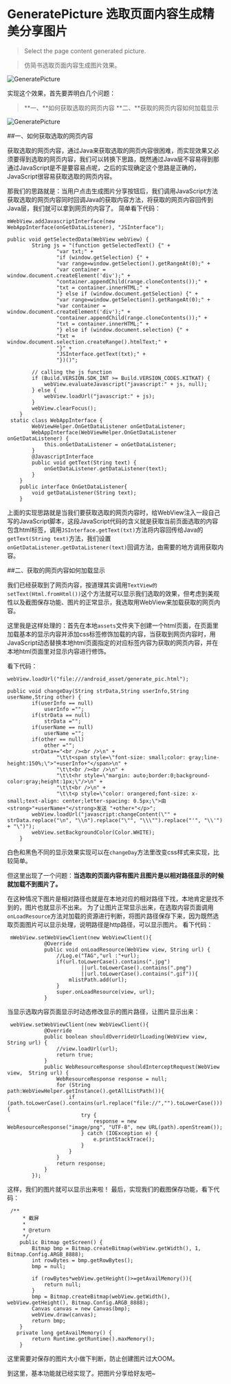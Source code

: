 # GeneratePicture 选取页面内容生成精美分享图片
>Select the page content generated picture.

>仿简书选取页面内容生成图片效果。


![GeneratePicture](http://upload-images.jianshu.io/upload_images/2157910-e0e045940d391968.png?imageMogr2/auto-orient/strip%7CimageView2/2/w/1240)

实现这个效果，首先要弄明白几个问题：
>**一、**如何获取选取的网页内容
>**二、**获取的网页内容如何加载显示

![GeneratePicture](http://upload-images.jianshu.io/upload_images/2157910-ce0dec5de176c5ed.gif?imageMogr2/auto-orient/strip)


##一、如何获取选取的网页内容

获取选取的网页内容，通过Java来获取选取的网页内容很困难，而实现效果又必须要得到选取的网页内容，我们可以转换下思路，既然通过Java层不容易得到那通过JavaScript是不是要容易点呢，之后的实现确定这个思路是正确的，JavaScript很容易获取选取的网页内容。

那我们的思路就是：当用户点击生成图片分享按钮后，我们调用JavaScript方法获取选取的网页内容同时回调Java的获取内容方法，将获取的网页内容回传到Java层，我们就可以拿到网页的内容了。
简单看下代码：
```
mWebView.addJavascriptInterface(new WebAppInterface(onGetDataListener), "JSInterface");

public void getSelectedData(WebView webView) {
        String js = "(function getSelectedText() {" +
                "var txt;" +
                "if (window.getSelection) {" +
                "var range=window.getSelection().getRangeAt(0);" +
                "var container = window.document.createElement('div');" +
                "container.appendChild(range.cloneContents());" +
                "txt = container.innerHTML;" +
                "} else if (window.document.getSelection) {" +
                "var range=window.getSelection().getRangeAt(0);" +
                "var container = window.document.createElement('div');" +
                "container.appendChild(range.cloneContents());" +
                "txt = container.innerHTML;" +
                "} else if (window.document.selection) {" +
                "txt = window.document.selection.createRange().htmlText;" +
                "}" +
                "JSInterface.getText(txt);" +
                "})()";

        // calling the js function
        if (Build.VERSION.SDK_INT >= Build.VERSION_CODES.KITKAT) {
            webView.evaluateJavascript("javascript:" + js, null);
        } else {
            webView.loadUrl("javascript:" + js);
        }
        webView.clearFocus();
    }
 static class WebAppInterface {
        WebViewHelper.OnGetDataListener onGetDataListener;
        WebAppInterface(WebViewHelper.OnGetDataListener onGetDataListener) {
            this.onGetDataListener = onGetDataListener;
        }
        @JavascriptInterface
        public void getText(String text) {
            onGetDataListener.getDataListener(text);
        }
    }
    public interface OnGetDataListener{
        void getDataListener(String text);
    }
```
上面的实现思路就是当我们要获取选取的网页内容时，给WebView注入一段自己写的JavaScript脚本，这段JavaScript代码的含义就是获取当前页面选取的内容包含html标签，调用`JSInterface.getText(txt)`方法将内容回传给Java的`getText(String text)`方法，我们设置`onGetDataListener.getDataListener(text)`回调方法，由需要的地方调用获取内容。

##二、获取的网页内容如何加载显示

我们已经获取到了网页内容，按道理其实调用`TextView的setText(Html.fromHtml())`这个方法就可以显示我们选取的效果，但考虑到美观性以及截图保存功能、图片的正常显示，我选取用WebView来加载获取的网页内容。

 这里我是这样处理的：首先在本地`assets`文件夹下创建一个html页面，在页面里加载基本的显示内容并添加css标签修饰加载的内容，当获取到网页内容时，用JavaScript动态替换本地html页面指定的对应标签内容为获取的网页内容，并在本地html页面里对显示内容进行修饰。

看下代码：
```
webView.loadUrl("file:///android_asset/generate_pic.html");

public void changeDay(String strData,String userInfo,String userName,String other) {
        if(userInfo == null)
            userInfo ="";
        if(strData == null)
            strData ="";
        if(userName == null)
            userName ="";
        if(other == null)
            other ="";
        strData+="<br /><br />\n" +
                "\t\t<span style=\"font-size: small;color: gray;line-height:150%;\">"+userInfo+"</span>\n" +
                "\t\t<br /><br />\n" +
                "\t\t<hr style=\"margin: auto;border:0;background-color:gray;height:1px;\"/>\n" +
                "\t\t<br />\n" +
                "\t\t<p style=\"color: orangered;font-size: x-small;text-align: center;letter-spacing: 0.5px;\">由<strong>"+userName+"</strong>发送 "+other+"</p>";
        webView.loadUrl("javascript:changeContent(\"" + strData.replace("\n", "\\n").replace("\"", "\\\"").replace("'", "\\'") + "\")");
        webView.setBackgroundColor(Color.WHITE);
    }
```
白色和黑色不同的显示效果实现可以在`changeDay`方法里改变css样式来实现，比较简单。

但这里出现了一个问题：**当选取的页面内容有图片且图片是以相对路径显示的时候就加载不到图片了。**

在这种情况下图片是相对路径也就是在本地对应的相对路径下找，本地肯定是找不到的，图片也就显示不出来。
为了让图片正常显示出来，在选取内容页面调用`onLoadResource`方法对加载的资源进行判断，将图片路径保存下来，因为既然选取页面图片可以显示处理，说明路径是http路径，可以显示图片。
看下代码：
```
 mWebView.setWebViewClient(new WebViewClient(){
            @Override
            public void onLoadResource(WebView view, String url) {
                //Log.e("TAG","url :"+url);
                if(url.toLowerCase().contains(".jpg")
                        ||url.toLowerCase().contains(".png")
                        ||url.toLowerCase().contains(".gif")){
                    mlistPath.add(url);
                }
                super.onLoadResource(view, url);
            }
```
当显示选取内容页面显示时动态修改显示的图片路径，让图片显示出来：

```
 webView.setWebViewClient(new WebViewClient(){
            @Override
            public boolean shouldOverrideUrlLoading(WebView view, String url) {
                //view.loadUrl(url);
                return true;
            }
            public WebResourceResponse shouldInterceptRequest(WebView view,  String url) {
                WebResourceResponse response = null;
                for (String path:WebViewHelper.getInstance().getAllListPath()){
                    if (path.toLowerCase().contains(url.replace("file://","").toLowerCase())){
                        try {
                            response = new WebResourceResponse("image/png", "UTF-8", new URL(path).openStream());
                        } catch (IOException e) {
                            e.printStackTrace();
                        }
                    }
                }
                return response;
            }
        });
```

这样，我们的图片就可以显示出来啦！
最后，实现我们的截图保存功能，看下代码：
```
 /**
     * 截屏
     *
     * @return
     */
    public Bitmap getScreen() {
        Bitmap bmp = Bitmap.createBitmap(webView.getWidth(), 1, Bitmap.Config.ARGB_8888);
        int rowBytes = bmp.getRowBytes();
        bmp = null;

        if (rowBytes*webView.getHeight()>=getAvailMemory()){
            return null;
        }
        bmp = Bitmap.createBitmap(webView.getWidth(), webView.getHeight(), Bitmap.Config.ARGB_8888);
        Canvas canvas = new Canvas(bmp);
        webView.draw(canvas);
        return bmp;
    }
   private long getAvailMemory() {
        return Runtime.getRuntime().maxMemory();
    }
```

这里需要对保存的图片大小做下判断，防止创建图片过大OOM。

到这里，基本功能就已经实现了。把图片分享给好友吧~
